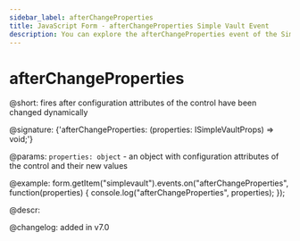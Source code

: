 ```yaml
---
sidebar_label: afterChangeProperties
title: JavaScript Form - afterChangeProperties Simple Vault Event 
description: You can explore the afterChangeProperties event of the Simple Vault control of Form in the documentation of the DHTMLX JavaScript UI library. Browse developer guides and API reference, try out code examples and live demos, and download a free 30-day evaluation version of DHTMLX Suite 7.
---
```


# afterChangeProperties

@short: fires after configuration attributes of the control have been changed dynamically

@signature: {'afterChangeProperties: (properties: ISimpleVaultProps) => void;'}

@params:
`properties: object` - an object with configuration attributes of the control and their new values

@example:
form.getItem("simplevault").events.on("afterChangeProperties", function(properties) {
    console.log("afterChangeProperties", properties);
});

@descr:

@changelog: added in v7.0

[comment]: # (@relatedapi: form/api/simplevault/simplevault_setproperties_method.md)

